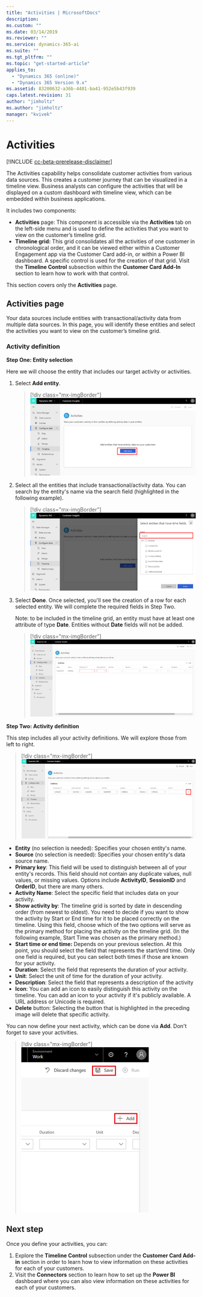 ```yaml
---
title: "Activities | MicrosoftDocs"
description: 
ms.custom: ""
ms.date: 03/14/2019
ms.reviewer: ""
ms.service: dynamics-365-ai
ms.suite: ""
ms.tgt_pltfrm: ""
ms.topic: "get-started-article"
applies_to: 
  - "Dynamics 365 (online)"
  - "Dynamics 365 Version 9.x"
ms.assetid: 83200632-a36b-4401-ba41-952e5b43f939
caps.latest.revision: 31
author: "jimholtz"
ms.author: "jimholtz"
manager: "kvivek"
---
```

# Activities

[!INCLUDE [cc-beta-prerelease-disclaimer](../includes/cc-beta-prerelease-disclaimer.md)]

The Activities capability helps consolidate customer activities from various data sources. This creates a customer journey that can be visualized in a timeline view. Business analysts can configure the activities that will be displayed on a custom dashboard with timeline view, which can be embedded within business applications.

It includes two components:
- **Activities** page: This component is accessible via the **Activities** tab on the left-side menu and is used to define the activities that you want to view on the customer’s timeline grid.
- **Timeline grid:** This grid consolidates all the activities of one customer in chronological order, and it can be viewed either within a Customer Engagement app via the Customer Card add-in, or within a Power BI dashboard. A specific control is used for the creation of that grid. Visit the **Timeline Control** subsection within the **Customer Card Add-In** section to learn how to work with that control.

This section covers only the **Activities** page.

## Activities page

Your data sources include entities with transactional/activity data from multiple data sources. In this page, you will identify these entities and select the activities you want to view on the customer’s timeline grid.

### Activity definition

**Step One: Entity selection**

Here we will choose the entity that includes our target activity or activities.

1. Select **Add entity**.
  
   > [!div class="mx-imgBorder"] 
   > ![](media/activities-add-entity.png "Activities add entity")

2. Select all the entities that include transactional/activity data. You can search by the entity's name via the search field (highlighted in the following example).
   
   > [!div class="mx-imgBorder"] 
   > ![](media/activities-search-entities.png "Activities search entities")

3. Select **Done**. Once selected, you'll see the creation of a row for each selected entity. We will complete the required fields in Step Two. 

   Note: to be included in the timeline grid, an entity must have at least one attribute of type **Date**. Entities without **Date** fields will not be added.
 
   > [!div class="mx-imgBorder"] 
   > ![](media/activities-entities-define.png "Activities define entities")

**Step Two: Activity definition**

This step includes all your activity definitions. We will explore those from left to right.

> [!div class="mx-imgBorder"] 
> ![](media/activities-entities-close.png "Activities entities close")
    
- **Entity** (no selection is needed): Specifies your chosen entity's name.
- **Source** (no selection is needed): Specifies your chosen entity's data source name.
- **Primary key**: This field will be used to distinguish between all of your entity's records. This field should not contain any duplicate values, null values, or missing values. Options include **ActivityID**, **SessionID** and **OrderID**, but there are many others. 
- **Activity Name**: Select the specific field that includes data on your activity. 
- **Show activity by**: The timeline grid is sorted by date in descending order (from newest to oldest). You need to decide if you want to show the activity by Start or End time for it to be placed correctly on the timeline. Using this field, choose which of the two options will serve as the primary method for placing the activity on the timeline grid. (In the following example, Start Time was chosen as the primary method.)
- **Start time or end time:** Depends on your previous selection. At this point, you should select the field that represents the start/end time. Only one field is required, but you can select both times if those are known for your activity.
- **Duration**: Select the field that represents the duration of your activity.
- **Unit**: Select the unit of time for the duration of your activity.
- **Description**: Select the field that represents a description of the activity
- **Icon**: You can add an icon to easily distinguish this activity on the timeline. You can add an icon to your activity if it's publicly available. A URL address or Unicode is required.
- **Delete** button: Selecting the button that is highlighted in the preceding image will delete that specific activity.
  
You can now define your next activity, which can be done via **Add**. Don't forget to save your activities.

> [!div class="mx-imgBorder"] 
> ![](media/activities-add-save-entity.png "Save and add activities entities")
   
## Next step
Once you define your activities, you can:
1. Explore the **Timeline Control** subsection under the **Customer Card Add-in** section in order to learn how to view information on these activities for each of your customers.
2. Visit the **Connectors** section to learn how to set up the **Power BI** dashboard where you can also view information on these activities for each of your customers.

